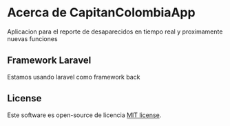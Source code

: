 
# Acerca de CapitanColombiaApp
Aplicacion para el reporte de desaparecidos en tiempo real y proximamente nuevas funciones
</p>

## Framework Laravel
Estamos usando laravel como framework back
## License

Este software es open-source de licencia [MIT license](https://opensource.org/licenses/MIT).

